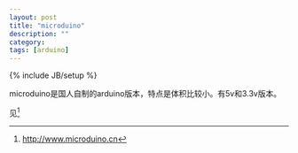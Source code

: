 ```yaml
---
layout: post
title: "microduino"
description: ""
category: 
tags: [arduino]
---
```

{% include JB/setup %}

microduino是国人自制的arduino版本，特点是体积比较小。有5v和3.3v版本。

见[^microduino]

[^microduino]:http://www.microduino.cn
